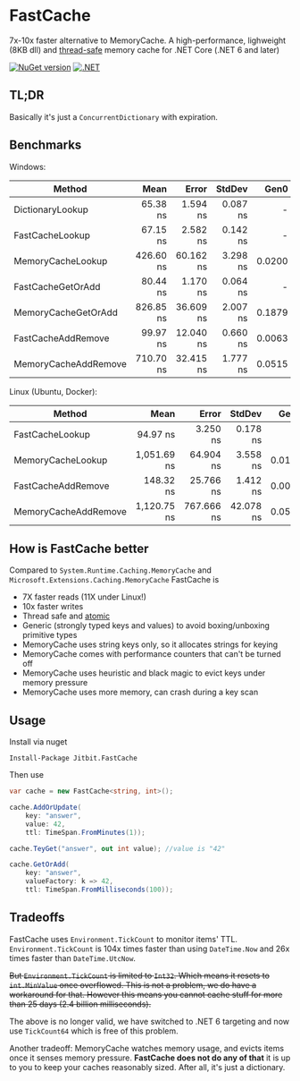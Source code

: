 # FastCache

7x-10x faster alternative to MemoryCache. A high-performance, lighweight (8KB dll) and [thread-safe](Atomic.md) memory cache for .NET Core (.NET 6 and later)

[![NuGet version](https://badge.fury.io/nu/Jitbit.FastCache.svg)](https://badge.fury.io/nu/Jitbit.FastCache)
[![.NET](https://github.com/jitbit/FastCache/actions/workflows/dotnet.yml/badge.svg)](https://github.com/jitbit/FastCache/actions/workflows/dotnet.yml)

## TL;DR

Basically it's just a `ConcurrentDictionary` with expiration.

## Benchmarks

Windows:

|               Method |      Mean |     Error |   StdDev |   Gen0 | Allocated |
|--------------------- |----------:|----------:|---------:|-------:|----------:|
|     DictionaryLookup |  65.38 ns |  1.594 ns | 0.087 ns |      - |         - |
|    FastCacheLookup   |  67.15 ns |  2.582 ns | 0.142 ns |      - |         - |
|    MemoryCacheLookup | 426.60 ns | 60.162 ns | 3.298 ns | 0.0200 |     128 B |
|    FastCacheGetOrAdd |  80.44 ns |  1.170 ns | 0.064 ns |      - |         - |
|  MemoryCacheGetOrAdd | 826.85 ns | 36.609 ns | 2.007 ns | 0.1879 |    1184 B |
|   FastCacheAddRemove |  99.97 ns | 12.040 ns | 0.660 ns | 0.0063 |      80 B |
| MemoryCacheAddRemove | 710.70 ns | 32.415 ns | 1.777 ns | 0.0515 |     328 B |

Linux (Ubuntu, Docker):

|               Method |        Mean |      Error |    StdDev |   Gen0 | Allocated |
|--------------------- |------------:|-----------:|----------:|-------:|----------:|
|      FastCacheLookup |    94.97 ns |   3.250 ns |  0.178 ns |      - |         - |
|    MemoryCacheLookup | 1,051.69 ns |  64.904 ns |  3.558 ns | 0.0191 |     128 B |
|   FastCacheAddRemove |   148.32 ns |  25.766 ns |  1.412 ns | 0.0076 |      80 B |
| MemoryCacheAddRemove | 1,120.75 ns | 767.666 ns | 42.078 ns | 0.0515 |     328 B |

## How is FastCache better

Compared to `System.Runtime.Caching.MemoryCache` and `Microsoft.Extensions.Caching.MemoryCache` FastCache is

* 7X faster reads (11X under Linux!)
* 10x faster writes
* Thread safe and [atomic](https://www.jitbit.com/alexblog/fast-memory-cache/#perf)
* Generic (strongly typed keys and values) to avoid boxing/unboxing primitive types
* MemoryCache uses string keys only, so it allocates strings for keying
* MemoryCache comes with performance counters that can't be turned off
* MemoryCache uses heuristic and black magic to evict keys under memory pressure
* MemoryCache uses more memory, can crash during a key scan

## Usage

Install via nuget

```
Install-Package Jitbit.FastCache
```

Then use

```csharp
var cache = new FastCache<string, int>();

cache.AddOrUpdate(
	key: "answer",
	value: 42,
	ttl: TimeSpan.FromMinutes(1));

cache.TeyGet("answer", out int value); //value is "42"

cache.GetOrAdd(
	key: "answer",
	valueFactory: k => 42,
	ttl: TimeSpan.FromMilliseconds(100));

```

## Tradeoffs

FastCache uses `Environment.TickCount` to monitor items' TTL. `Environment.TickCount` is 104x times faster than using `DateTime.Now` and 26x times faster than `DateTime.UtcNow`.

~~But `Environment.TickCount` is limited to `Int32`. Which means it resets to `int.MinValue` once overflowed. This is not a problem, we do have a workaround for that. However this means you cannot cache stuff for more than 25 days (2.4 billion milliseconds).~~

The above is no longer valid, we have switched to .NET 6 targeting and now use `TickCount64` which is free of this problem.

Another tradeoff: MemoryCache watches memory usage, and evicts items once it senses memory pressure. **FastCache does not do any of that** it is up to you to keep your caches reasonably sized. After all, it's just a dictionary.
